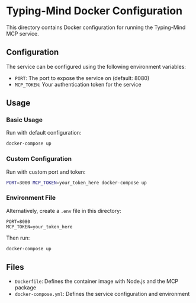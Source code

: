 # Typing-Mind Docker Configuration

This directory contains Docker configuration for running the Typing-Mind MCP service.

## Configuration

The service can be configured using the following environment variables:

- `PORT`: The port to expose the service on (default: 8080)
- `MCP_TOKEN`: Your authentication token for the service

## Usage

### Basic Usage

Run with default configuration:
```bash
docker-compose up
```

### Custom Configuration

Run with custom port and token:
```bash
PORT=3000 MCP_TOKEN=your_token_here docker-compose up
```

### Environment File

Alternatively, create a `.env` file in this directory:
```
PORT=8080
MCP_TOKEN=your_token_here
```

Then run:
```bash
docker-compose up
```

## Files

- `Dockerfile`: Defines the container image with Node.js and the MCP package
- `docker-compose.yml`: Defines the service configuration and environment 
